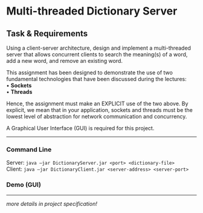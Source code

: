 # Multi-threaded Dictionary Server
 
## Task & Requirements

Using a client-server architecture, design and implement a multi-threaded server that allows concurrent clients to search the meaning(s) of a word, add a new word, and remove an existing word.

This assignment has been designed to demonstrate the use of two fundamental technologies that have been discussed during the lectures:\
• **Sockets**\
• **Threads**

Hence, the assignment must make an EXPLICIT use of the two above. By explicit, we mean that in your application, sockets and threads must be the lowest level of abstraction for network communication and concurrency.

A Graphical User Interface (GUI) is required for this project.

***
### Command Line
Server: `java –jar DictionaryServer.jar <port> <dictionary-file>`\
Client: `java –jar DictionaryClient.jar <server-address> <server-port>`
  
### Demo (GUI) 

***
_more details in project specification!_
 
